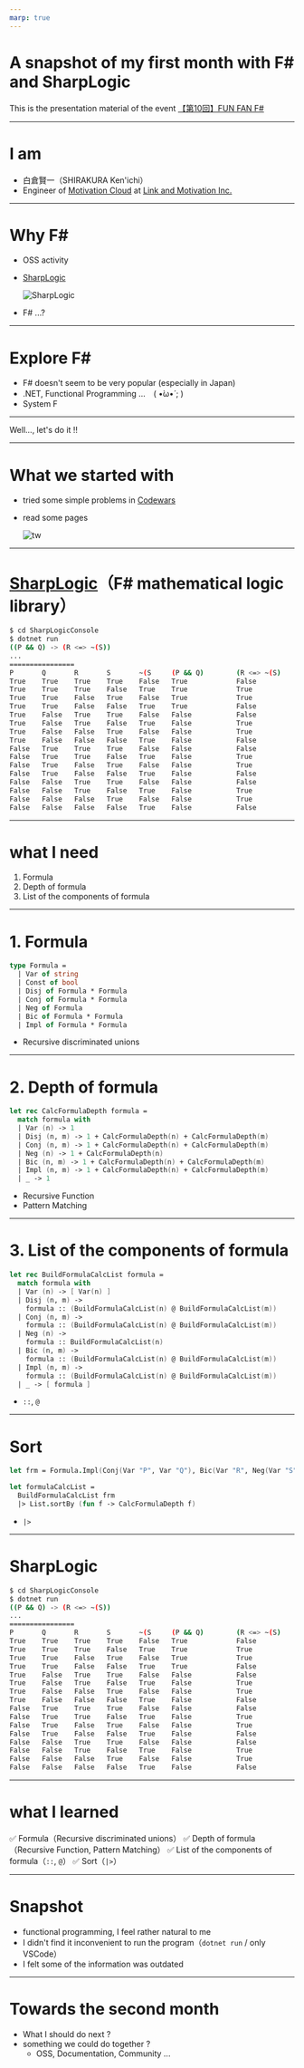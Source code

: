 ```yaml
---
marp: true
---
```


# A snapshot of my first month with F# and SharpLogic

This is the presentation material of the event [【第10回】FUN FAN F#](https://fun-fan-fsharp.connpass.com/event/282666/)

---

# I am

- 白倉賢一（SHIRAKURA Ken'ichi）
- Engineer of [Motivation Cloud](https://www.motivation-cloud.com/) at [Link and Motivation Inc.](https://www.lmi.ne.jp/)

---

# Why F#

- OSS activity
- [SharpLogic](https://github.com/GeorgePlotnikov/SharpLogic)

  ![SharpLogic](img/img2.png)

- F# ...?

---

# Explore F#

- F# doesn't seem to be very popular (especially in Japan)
- .NET, Functional Programming ...　( •̀ω•́ ;  )
- System F

---

Well..., let's do it !!

---

# What we started with

- tried some simple problems in [Codewars](https://www.codewars.com/dashboard)
- read some pages

  ![tw](img/img1.png)

---

# [SharpLogic](https://github.com/GeorgePlotnikov/SharpLogic)（F# mathematical logic library）

```sh
$ cd SharpLogicConsole
$ dotnet run
((P && Q) -> (R <=> ~(S))
...
================
P       Q       R       S       ~(S     (P && Q)        (R <=> ~(S)     ((P && Q) -> (R <=> ~(S))
True    True    True    True    False   True            False           False
True    True    True    False   True    True            True            True
True    True    False   True    False   True            True            True
True    True    False   False   True    True            False           False
True    False   True    True    False   False           False           True
True    False   True    False   True    False           True            True
True    False   False   True    False   False           True            True
True    False   False   False   True    False           False           True
False   True    True    True    False   False           False           True
False   True    True    False   True    False           True            True
False   True    False   True    False   False           True            True
False   True    False   False   True    False           False           True
False   False   True    True    False   False           False           True
False   False   True    False   True    False           True            True
False   False   False   True    False   False           True            True
False   False   False   False   True    False           False           True
```

---

# what I need

1. Formula
2. Depth of formula
3. List of the components of formula

---

# 1. Formula

```fs
type Formula =
  | Var of string
  | Const of bool
  | Disj of Formula * Formula
  | Conj of Formula * Formula
  | Neg of Formula
  | Bic of Formula * Formula
  | Impl of Formula * Formula
```

- Recursive discriminated unions

---

# 2. Depth of formula

```fs
let rec CalcFormulaDepth formula =
  match formula with
  | Var (n) -> 1
  | Disj (n, m) -> 1 + CalcFormulaDepth(n) + CalcFormulaDepth(m)
  | Conj (n, m) -> 1 + CalcFormulaDepth(n) + CalcFormulaDepth(m)
  | Neg (n) -> 1 + CalcFormulaDepth(n)
  | Bic (n, m) -> 1 + CalcFormulaDepth(n) + CalcFormulaDepth(m)
  | Impl (n, m) -> 1 + CalcFormulaDepth(n) + CalcFormulaDepth(m)
  | _ -> 1
```

- Recursive Function
- Pattern Matching

---

# 3. List of the components of formula

```fs
let rec BuildFormulaCalcList formula =
  match formula with
  | Var (n) -> [ Var(n) ]
  | Disj (n, m) ->
    formula :: (BuildFormulaCalcList(n) @ BuildFormulaCalcList(m))
  | Conj (n, m) ->
    formula :: (BuildFormulaCalcList(n) @ BuildFormulaCalcList(m))
  | Neg (n) -> 
    formula :: BuildFormulaCalcList(n)
  | Bic (n, m) ->
    formula :: (BuildFormulaCalcList(n) @ BuildFormulaCalcList(m))
  | Impl (n, m) ->
    formula :: (BuildFormulaCalcList(n) @ BuildFormulaCalcList(m))
  | _ -> [ formula ]
```

- `::`, `@`

---

# Sort

```fs
let frm = Formula.Impl(Conj(Var "P", Var "Q"), Bic(Var "R", Neg(Var "S")))

let formulaCalcList =
  BuildFormulaCalcList frm
  |> List.sortBy (fun f -> CalcFormulaDepth f)
```

- `|>`

---

# SharpLogic

```sh
$ cd SharpLogicConsole
$ dotnet run
((P && Q) -> (R <=> ~(S))
...
================
P       Q       R       S       ~(S     (P && Q)        (R <=> ~(S)     ((P && Q) -> (R <=> ~(S))
True    True    True    True    False   True            False           False
True    True    True    False   True    True            True            True
True    True    False   True    False   True            True            True
True    True    False   False   True    True            False           False
True    False   True    True    False   False           False           True
True    False   True    False   True    False           True            True
True    False   False   True    False   False           True            True
True    False   False   False   True    False           False           True
False   True    True    True    False   False           False           True
False   True    True    False   True    False           True            True
False   True    False   True    False   False           True            True
False   True    False   False   True    False           False           True
False   False   True    True    False   False           False           True
False   False   True    False   True    False           True            True
False   False   False   True    False   False           True            True
False   False   False   False   True    False           False           True
```

---

# what I learned

✅ Formula（Recursive discriminated unions）
✅ Depth of formula（Recursive Function, Pattern Matching）
✅ List of the components of formula（`::`, `@`）
✅ Sort（`|>`）

---

# Snapshot

- functional programming, I feel rather natural to me
- I didn't find it inconvenient to run the program（`dotnet run` / only VSCode）
- I felt some of the information was outdated

---

# Towards the second month

- What I should do next ?
- something we could do together ?
  - OSS, Documentation, Community ...

